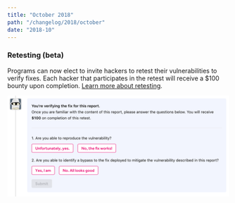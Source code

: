 ```yaml
---
title: "October 2018"
path: "/changelog/2018/october"
date: "2018-10"
---
```


### Retesting (beta)
Programs can now elect to invite hackers to retest their vulnerabilities to verify fixes. Each hacker that participates in the retest will receive a $100 bounty upon completion. [Learn more about retesting](/programs/retesting.html).

![retesting questions](./images/october_2018_retesting.png)
